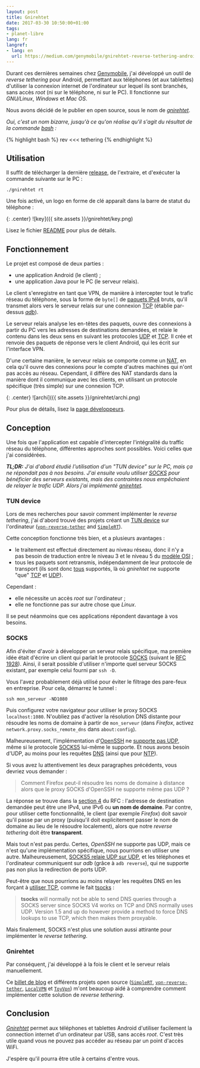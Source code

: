 ```yaml
---
layout: post
title: Gnirehtet
date: 2017-03-30 10:50:00+01:00
tags:
- planet-libre
lang: fr
langref:
- lang: en
  url: https://medium.com/genymobile/gnirehtet-reverse-tethering-android-2afacdbdaec7
---
```


Durant ces dernières semaines chez [Genymobile], j'ai développé un outil de
_reverse tethering_ pour Android, permettant aux téléphones (et aux tablettes)
d'utiliser la connexion internet de l'ordinateur sur lequel ils sont branchés,
sans accès _root_ (ni sur le téléphone, ni sur le PC). Il fonctionne sur
_GNU/Linux_, _Windows_ et _Mac OS_.

[Genymobile]: https://www.genymobile.com/

Nous avons décidé de le publier en open source, sous le nom de
[_gnirehtet_][gnirehtet].

_Oui, c'est un nom bizarre, jusqu'à ce qu'on réalise qu'il s'agit du résultat de
la commande [bash] :_

{% highlight bash %}
rev <<< tethering
{% endhighlight %}

[gnirehtet]: https://github.com/Genymobile/gnirehtet
[bash]: https://fr.wikipedia.org/wiki/Bourne-Again_shell


## Utilisation

Il suffit de télécharger la dernière [release], de l'extraire, et d'exécuter la
commande suivante sur le PC :

    ./gnirehtet rt

[release]: https://github.com/Genymobile/gnirehtet/releases/latest

Une fois activé, un logo en forme de clé apparaît dans la barre de statut du
téléphone :

{: .center}
![key]({{ site.assets }}/gnirehtet/key.png)

Lisez le fichier [README] pour plus de détails.

[README]: https://github.com/Genymobile/gnirehtet/blob/master/README.md


## Fonctionnement

Le projet est composé de deux parties :

 - une application Android (le client) ;
 - une application Java pour le PC (le serveur relais).

Le client s'enregistre en tant que VPN, de manière à intercepter tout le trafic
réseau du téléphone, sous la forme de `byte[]` de [paquets IPv4] bruts, qu'il
transmet alors vers le serveur relais sur une connexion [TCP] (établie
par-dessus [_adb_]).

Le serveur relais analyse les en-têtes des paquets, ouvre des connexions à
partir du PC vers les adresses de destinations demandées, et relaie le contenu
dans les deux sens en suivant les protocoles [UDP] et [TCP]. Il crée et renvoie
des paquets de réponse vers le client Android, qui les écrit sur l'interface
VPN.

D'une certaine manière, le serveur relais se comporte comme un [NAT], en cela
qu'il ouvre des connexions pour le compte d'autres machines qui n'ont pas accès
au réseau.  Cependant, il diffère des NAT standards dans la manière dont il
communique avec les clients, en utilisant un protocole spécifique (très simple)
sur une connexion TCP.

{: .center}
![archi]({{ site.assets }}/gnirehtet/archi.png)

Pour plus de détails, lisez la [page développeurs][DEVELOP].

[paquets IPv4]: https://en.wikipedia.org/wiki/IPv4#Packet_structure
[_adb_]: https://developer.android.com/studio/command-line/adb.html
[udp]: https://fr.wikipedia.org/wiki/User_Datagram_Protocol
[tcp]: https://fr.wikipedia.org/wiki/Transmission_Control_Protocol
[NAT]: https://fr.wikipedia.org/wiki/Network_address_translation
[DEVELOP]: https://github.com/Genymobile/gnirehtet/blob/master/DEVELOP.md


## Conception

Une fois que l'application est capable d'intercepter l'intégralité du traffic
réseau du téléphone, différentes approches sont possibles. Voici celles que j'ai
considérées.

_**TL;DR:** J'ai d'abord étudié l'utilisation d'un "TUN device" sur le
PC, mais ça ne répondait pas à nos besoins. J'ai ensuite voulu utiliser [SOCKS]
pour bénéficier des serveurs existants, mais des contraintes nous empêchaient de
relayer le trafic UDP. Alors j'ai implémenté [gnirehtet][gnirehtet]._


### TUN device

Lors de mes recherches pour savoir comment implémenter le _reverse tethering_,
j'ai d'abord trouvé des projets créant un [TUN device] sur l'ordinateur
([`vpn-reverse-tether`] and [`SimpleRT`]).

Cette conception fonctionne très bien, et a plusieurs avantages :

 - le traitement est effectué directement au niveau réseau, donc il n'y a pas
   besoin de traduction entre le niveau 3 et le niveau 5 du [modèle OSI] ;
 - tous les paquets sont retransmis, indépendamment de leur protocole de
   transport (ils sont donc [tous][protocols] supportés, là où _gnirehtet_
   ne supporte "que" [TCP] et [UDP]).

Cependant :

 - elle nécessite un accès _root_ sur l'ordinateur ;
 - elle ne fonctionne pas sur autre chose que _Linux_.

Il se peut néanmoins que ces applications répondent davantage à vos besoins.

[`SimpleRT`]: https://github.com/vvviperrr/SimpleRT
[`vpn-reverse-tether`]: https://github.com/google/vpn-reverse-tether
[TUN device]: https://en.wikipedia.org/wiki/TUN/TAP
[modèle OSI]: https://fr.wikipedia.org/wiki/Mod%C3%A8le_OSI
[protocols]: https://en.wikipedia.org/wiki/List_of_IP_protocol_numbers


### SOCKS

Afin d'éviter d'avoir à développer un serveur relais spécifique, ma première
idée était d'écrire un client qui parlait le protocole [SOCKS] (suivant le [RFC
1928]). Ainsi, il serait possible d'utiliser n'importe quel serveur SOCKS
existant, par exemple celui fourni par `ssh -D`.

Vous l'avez probablement déjà utilisé pour éviter le filtrage des pare-feux
en entreprise. Pour cela, démarrez le tunnel :

    ssh mon_serveur -ND1080

Puis configurez votre navigateur pour utiliser le proxy SOCKS `localhost:1080`.
N'oubliez pas d'activer la résolution DNS distante pour résoudre les noms de
domaine à partir de `mon_serveur` (dans _Firefox_, activez
`network.proxy.socks_remote_dns` dans `about:config`).

Malheureusement, l'implémentation d'[OpenSSH] ne [supporte pas UDP][sshmail],
même si le protocole [SOCKS5] lui-même le supporte. Et nous avons besoin d'UDP,
au moins pour les requêtes [DNS] (ainsi que pour [NTP]).

Si vous avez lu attentivement les deux paragraphes précédents, vous devriez vous
demander :

> Comment Firefox peut-il résoudre les noms de domaine à distance alors
> que le proxy SOCKS d'OpenSSH ne supporte même pas UDP ?

La réponse se trouve dans la [section 4] du RFC : l'adresse de destination
demandée peut être une IPv4, une IPv6 ou **un nom de domaine**. Par contre,
pour utiliser cette fonctionnalité, le client (par exemple _Firefox_) doit
savoir qu'il passe par un proxy (puisqu'il doit explicitement passer le nom de
domaine au lieu de le résoudre localement), alors que notre _reverse tethering_
doit être **transparent**.

Mais tout n'est pas perdu. Certes, _OpenSSH_ ne supporte pas UDP, mais ce n'est
qu'une implémentation spécifique, nous pourrions en utiliser une autre.
Malheureusement, [SOCKS5 relaie UDP sur UDP][stackoverflow], et les téléphones
et l'ordinateur communiquent sur _adb_ (grâce à `adb reverse`), qui ne supporte
pas non plus la redirection de ports UDP.

Peut-être que nous pourrions au moins relayer les requêtes DNS en les forçant à
[utiliser TCP][DNS over TCP], comme le fait [tsocks] :

> **tsocks** will normally not be able to send DNS queries through a SOCKS
> server since SOCKS V4 works on TCP and DNS normally uses UDP. Version 1.5 and
> up do however provide a method to force DNS lookups to use TCP, which then
> makes them proxyable.

Mais finalement, SOCKS n'est plus une solution aussi attirante pour implémenter
le _reverse tethering_.


[SOCKS]: https://fr.wikipedia.org/wiki/SOCKS
[SOCKS5]: https://fr.wikipedia.org/wiki/SOCKS#SOCKS_v5
[RFC 1928]: https://tools.ietf.org/html/rfc1928
[section 4]: https://tools.ietf.org/html/rfc1928#section-4
[DNS]: https://fr.wikipedia.org/wiki/Domain_Name_System
[OpenSSH]: https://fr.wikipedia.org/wiki/OpenSSH
[sshmail]: http://lists.mindrot.org/pipermail/openssh-unix-dev/2017-January/035662.html
[DNS over TCP]: http://www.bortzmeyer.org/dns-over-tcp.html
[NTP]: https://fr.wikipedia.org/wiki/Network_Time_Protocol
[stackoverflow]: http://stackoverflow.com/questions/41967217/why-does-socks5-require-to-relay-udp-over-udp
[tsocks]: https://linux.die.net/man/8/tsocks


### Gnirehtet

Par conséquent, j'ai développé à la fois le client et le serveur relais
manuellement.

Ce [billet de blog][geekstuff] et différents projets open source ([`SimpleRT`],
[`vpn-reverse-tether`], [`LocalVPN`] et [`ToyVpn`]) m'ont beaucoup aidé à comprendre
comment implémenter cette solution de _reverse tethering_.


## Conclusion

[_Gnirehtet_][gnirehtet] permet aux téléphones et tablettes Android d'utiliser
facilement la connection internet d'un ordinateur par USB, sans accès _root_.
C'est très utile quand vous ne pouvez pas accéder au réseau par un point d'accès
WiFi.

J'espère qu'il pourra être utile à certains d'entre vous.

[geekstuff]: http://www.thegeekstuff.com/2014/06/android-vpn-service/
[`LocalVPN`]: https://github.com/hexene/LocalVPN
[`ToyVpn`]: https://android.googlesource.com/platform/development/+/master/samples/ToyVpn/
